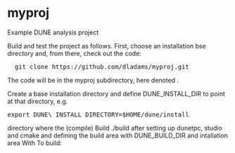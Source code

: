 # myproj
Example DUNE analysis project  

Build and test the project as follows. First, choose an installation
bse directory and, from there, check out the code:
<pre>
  git clone https://github.com/dladams/myproj.git
</pre>
The code will be in the myproj subdirectory, here denoted
<path-to-code>.  

Create a base installation directory and define DUNE\_INSTALL\_DIR to
point at that directory, e.g.
<pre>
export DUNE\_INSTALL_DIRECTORY=$HOME/dune/install
</pre>

directory where the (compile)
Build ./build after setting up dunetpc, studio and cmake and defining the
build area with 
DUNE\_BUILD\_DIR
 and intallation area 
With To build:
<pre>

